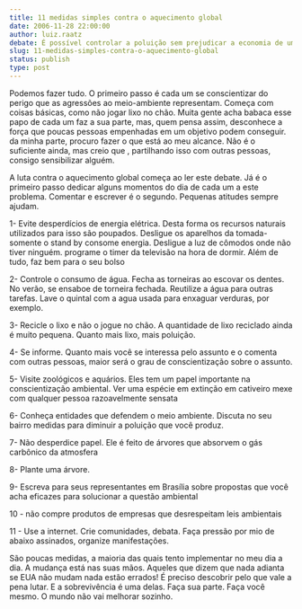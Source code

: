 ```yaml
---
title: 11 medidas simples contra o aquecimento global
date: 2006-11-28 22:00:00
author: luiz.raatz
debate: É possível controlar a poluição sem prejudicar a economia de um país?
slug: 11-medidas-simples-contra-o-aquecimento-global
status: publish 
type: post
---
```


Podemos fazer tudo. O primeiro passo é cada um se conscientizar do perigo que as agressões ao meio-ambiente representam. Começa com coisas básicas, como não jogar lixo no chão. Muita gente acha babaca esse papo de cada um faz a sua parte, mas, quem pensa assim, desconhece a força que poucas pessoas empenhadas em um objetivo podem conseguir. da minha parte, procuro fazer o que está ao meu alcance. Não é o suficiente ainda, mas creio que , partilhando isso com outras pessoas, consigo sensibilizar alguém.  

A luta contra o aquecimento global começa ao ler este debate. Já é o primeiro passo dedicar alguns momentos do dia de cada um a este problema. Comentar e escrever é o segundo. Pequenas atitudes sempre ajudam.   

1- Evite desperdícios de energia elétrica. Desta forma os recursos naturais utilizados para isso são poupados. Desligue os aparelhos da tomada- somente o stand by consome energia. Desligue a luz de cômodos onde não tiver ninguém. programe o timer da televisão na hora de dormir. Além de tudo, faz bem para o seu bolso  

2- Controle o consumo de água. Fecha as torneiras ao escovar os dentes. No verão, se ensaboe de torneira fechada. Reutilize a água para outras tarefas. Lave o quintal com a agua usada para enxaguar verduras, por exemplo.  

3- Recicle o lixo e não o jogue no chão. A quantidade de lixo reciclado ainda é muito pequena. Quanto mais lixo, mais poluição.  

4- Se informe. Quanto mais você se interessa pelo assunto e o comenta com outras pessoas, maior será o grau de conscientização sobre o assunto.  

5- Visite zoológicos e aquários. Eles tem um papel importante na conscientização ambiental. Ver uma espécie em extinção em cativeiro mexe com qualquer pessoa razoavelmente sensata  

6- Conheça entidades que defendem o meio ambiente. Discuta no seu bairro medidas para diminuir a poluição que você produz.  

7- Não desperdice papel. Ele é feito de árvores que absorvem o gás carbônico da atmosfera  

8- Plante uma árvore.  

9- Escreva para seus representantes em Brasília sobre propostas que você acha eficazes para solucionar a questão ambiental  

10 - não compre produtos de empresas que desrespeitam leis ambientais  

11 - Use a internet. Crie comunidades, debata. Faça pressão por mio de abaixo assinados, organize manifestações.   

São poucas medidas, a maioria das quais tento implementar no meu dia a dia. A mudança está nas suas mãos. Aqueles que dizem que nada adianta se EUA não mudam nada estão errados! É preciso descobrir pelo que vale a pena lutar. E a sobrevivência é uma delas. Faça sua parte. Faça você mesmo. O mundo não vai melhorar sozinho.

